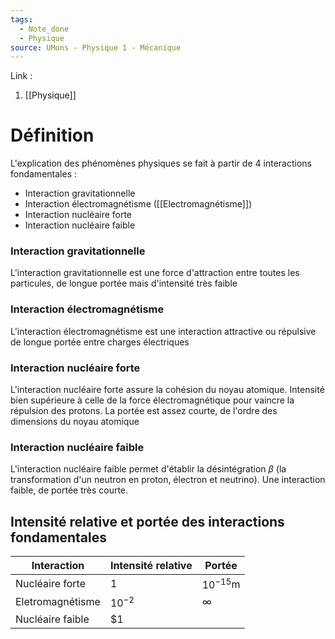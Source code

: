 ```yaml
---
tags:
  - Note_done
  - Physique
source: UMons - Physique 1 - Mécanique
---
```


Link :
1. [[Physique]]

# Définition
L'explication des phénomènes physiques se fait à partir de 4 interactions fondamentales :
- Interaction gravitationnelle
- Interaction électromagnétisme ([[Electromagnétisme]])
- Interaction nucléaire forte 
- Interaction nucléaire faible

### Interaction gravitationnelle
L'interaction gravitationnelle est une force d'attraction entre toutes les particules, de longue portée mais d'intensité très faible

### Interaction électromagnétisme
L'interaction électromagnétisme est une interaction attractive ou répulsive de longue portée entre charges électriques 

### Interaction nucléaire forte
L'interaction nucléaire forte assure la cohésion du noyau atomique. Intensité bien supérieure à celle de la force électromagnétique pour vaincre la répulsion des protons. La portée est assez courte, de l'ordre des dimensions du noyau atomique

### Interaction nucléaire faible
L'interaction nucléaire faible permet d'établir la désintégration $\beta$ (la transformation d'un neutron en proton, électron et neutrino). Une interaction faible, de portée très courte.

## Intensité relative et portée des interactions fondamentales

| Interaction      | Intensité relative | Portée      |
| ---------------- | ------------------ | ----------- |
| Nucléaire forte  | 1                  | $10^{-15}$m |
| Eletromagnétisme | $10^{-2}$          | $\infty$    |
| Nucléaire faible | $1                 |             |